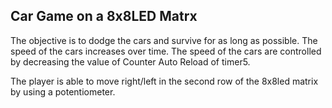 ## Car Game on a 8x8LED Matrx
The objective is to dodge the cars and survive for as long as possible. The speed of the cars increases over time.
The speed of the cars are controlled by decreasing the value of Counter Auto Reload of timer5.


The player is able to move right/left in the second row of the 8x8led matrix by using a potentiometer.  